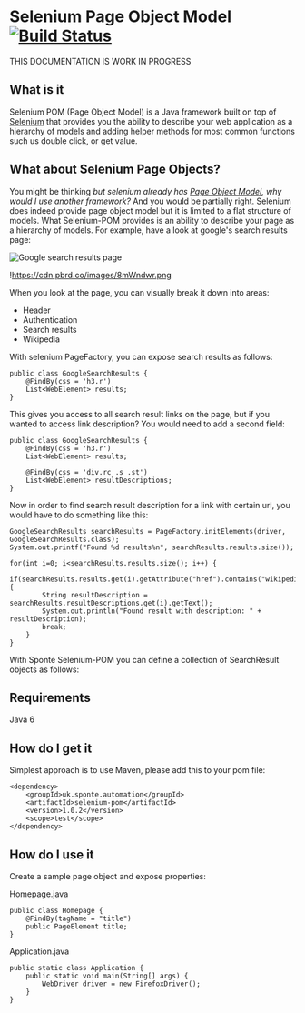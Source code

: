 # Selenium Page Object Model [![Build Status](https://travis-ci.org/sponte/selenium-pom.svg?branch=develop)](https://travis-ci.org/sponte/selenium-pom) #

THIS DOCUMENTATION IS WORK IN PROGRESS

## What is it ##

Selenium POM (Page Object Model) is a Java framework built on top of [Selenium](https://github.com/SeleniumHQ/selenium) that provides you the ability to describe your web application as a hierarchy of models and adding helper methods for most common functions such us double click, or get value.

## What about Selenium Page Objects? ##

You might be thinking _but selenium already has [Page Object Model](https://code.google.com/p/selenium/wiki/PageObjects), why would I use another framework?_ And you would be partially right. Selenium does indeed provide page object model but it is limited to a flat structure of models. What Selenium-POM provides is an ability to describe your page as a hierarchy of models. For example, have a look at google's search results page:

![Google search results page](https://cdn.pbrd.co/images/8mWndwr.png)

!https://cdn.pbrd.co/images/8mWndwr.png

When you look at the page, you can visually break it down into areas:

- Header
- Authentication
- Search results
- Wikipedia

With selenium PageFactory, you can expose search results as follows:

    public class GoogleSearchResults {
        @FindBy(css = 'h3.r')
        List<WebElement> results;
    }

This gives you access to all search result links on the page, but if you wanted to access link description? You would need to add a second field:

    public class GoogleSearchResults {
        @FindBy(css = 'h3.r')
        List<WebElement> results;

        @FindBy(css = 'div.rc .s .st')
        List<WebElement> resultDescriptions;
    }

Now in order to find search result description for a link with certain url, you would have to do something like this:

    GoogleSearchResults searchResults = PageFactory.initElements(driver, GoogleSearchResults.class);
    System.out.printf("Found %d results%n", searchResults.results.size());

    for(int i=0; i<searchResults.results.size(); i++) {
        if(searchResults.results.get(i).getAttribute("href").contains("wikipedia")) {
            String resultDescription = searchResults.resultDescriptions.get(i).getText();
            System.out.println("Found result with description: " + resultDescription);
            break;
        }
    }

With Sponte Selenium-POM you can define a collection of SearchResult objects as follows:



## Requirements ##

Java 6

## How do I get it ##

Simplest approach is to use Maven, please add this to your pom file:

    <dependency>
        <groupId>uk.sponte.automation</groupId>
        <artifactId>selenium-pom</artifactId>
        <version>1.0.2</version>
        <scope>test</scope>
    </dependency>

## How do I use it ##

Create a sample page object and expose properties:

Homepage.java

    public class Homepage {
        @FindBy(tagName = "title")
        public PageElement title;
    }

Application.java

    public static class Application {
        public static void main(String[] args) {
            WebDriver driver = new FirefoxDriver();
        }
    }